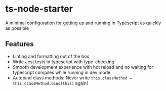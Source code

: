 # ts-node-starter
A minimal configuration for getting up and running in Typescript as quickly as possible

## Features
- Linting and formatting out of the box
- Write Jest tests in typescript with type-checking
- Smooth development experience with hot reload and no waiting for typescript compiles while running in dev mode
- Autobind class methods: Never write `this.classMethod = this.classMethod.bind(this)` again!
